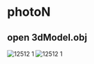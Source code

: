 # photoN
## open 3dModel.obj

![12512 1](https://user-images.githubusercontent.com/33149233/39395517-8baa45a0-4af0-11e8-9a6b-1a2422f52b82.jpg)
![12512 1](https://user-images.githubusercontent.com/33149233/39395518-8e11a86a-4af0-11e8-9bdc-db105db0a262.jpg)
